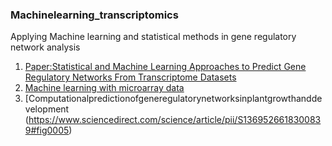### Machinelearning_transcriptomics

Applying Machine learning and statistical methods in gene regulatory network analysis 

1. [Paper:Statistical and Machine Learning Approaches to Predict Gene Regulatory Networks From Transcriptome Datasets](https://www.frontiersin.org/articles/10.3389/fpls.2018.01770/full#B3)
2. [Machine learning with microarray data](http://ftp.cs.wisc.edu/machine-learning/shavlik-group/molla.aimag04.pdf)
3. [Computationalpredictionofgeneregulatorynetworksinplantgrowthanddevelopment (https://www.sciencedirect.com/science/article/pii/S1369526618300839#fig0005)
